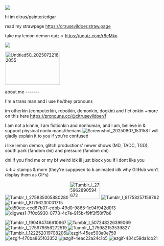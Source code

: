 ![](https://i.ibb.co/SNfjsnF/beef-bastard-sun-thing-guy-1.png)

hi im citrus/painter/edgar

read my strawpage https://citrusevildoer.straw.page

take my lemon demon quiz > https://uquiz.com/r8eMko

![](https://komarev.com/ghpvc/?username=citrusevildoer&color=yellow)

<img width="179" height="108" alt="Untitled50_20250722182055" src="https://github.com/user-attachments/assets/2764233e-fc6b-4882-ad33-98bb3dc222c6" />


about me -------

I'm a trans man and i use he/they pronouns

im otherkin (computerkin, robotkin, demonkin, dogkin) and fictionkin
+more on this here https://pronouns.cc/@citrusevildoer/f

I am not a kinnie, I am fictionkin and nonhuman, and I am, believe in & support physical nonhumans/therians
![Screenshot_20250807_153158](https://github.com/user-attachments/assets/76c91ba9-95b9-4686-bee3-28c7e2dc7d99)
I will gladly explain it to you if you're confused 



i like lemon demon, glitch productions' newer shows (MD, TADC, TGD), south park (fandom dni) and pressure (fandom dni)

dni if you find me or my bf weird idk ill just block you if i dont like you

↓↓↓ stamps & more (they're supppsed to b animated idk why GitHub won't display them as GIFs)


![Tumblr_l_275835005880280](https://github.com/user-attachments/assets/a2cf9f3f-24d5-47fb-afd5-bb01cb1db982)
<img width="99" height="57" alt="Tumblr_l_275962890594672" src="https://github.com/user-attachments/assets/7ab71ecf-9eff-4045-b15d-5d00c005455d" />
![Tumblr_l_81758257159792](https://github.com/user-attachments/assets/437992fb-49dc-4648-a323-a9534f7ddbd7)
![Tumblr_l_81756230001715](https://github.com/user-attachments/assets/297fb4a2-43df-468c-b38d-079c7ce8acae)
![dj50etc-ccd67b07-cdbb-49d0-9865-1c94f942d0f3](https://github.com/user-attachments/assets/8c66597c-644f-4391-bc7c-4dab06b0717a)
![digwes1-7f0c6930-0773-4c7e-915b-f9ff3f50f7b6](https://github.com/user-attachments/assets/87d80787-b5a5-469d-b6e6-221ed3741141)


![Tumblr_l_190494746610967](https://github.com/user-attachments/assets/a20c4556-e6a2-426b-90e2-7eb4697d1831)
![Tumblr_l_507248226399069](https://github.com/user-attachments/assets/6f4f8ecf-2546-4762-8e3d-4858ad305ab1)
![Tumblr_l_275979656272519](https://github.com/user-attachments/assets/e139f108-9505-4a88-a5cf-23819fdabf0d)
![Tumblr_l_275982153539827](https://github.com/user-attachments/assets/4ec6f969-e2ae-4349-9f62-3cb9364acecf)
![Tumblr_l_122252019708206](https://github.com/user-attachments/assets/db522e2e-89c4-44c8-89b3-c34a30d4b10e)![ezgif-45ee503a0e759](https://github.com/user-attachments/assets/90be8a68-81c9-41a9-a4cc-0c4e9aaba361)
![ezgif-470ba865f03352](https://github.com/user-attachments/assets/76706d17-437e-46e7-b3b9-fa1a3268d274)
![ezgif-4eac22a24c1b5](https://github.com/user-attachments/assets/27f36f80-294c-45db-8e4a-07fa09957d7f)
![ezgif-434c59da1db21](https://github.com/user-attachments/assets/4e66660e-069a-4199-9895-7777aa4906bb)

